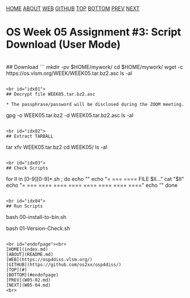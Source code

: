 ---
---
[HOME](index.md)
[ABOUT](README.md)
[WEB](https://osp4diss.vlsm.org/)
[GITHUB](https://github.com/os2xx/osp4diss/)
[TOP](#)
[BOTTOM](#endofpage)
[PREV](W05-02.md)
[NEXT](W05-04.md)

# OS Week 05 Assignment #3: Script Download (User Mode)

<br id="idx00">
## Download <https://os.vlsm.org/WEEK/WEEK05.tar.bz2.asc>
```
mkdir -pv $HOME/mywork/
cd $HOME/mywork/
wget -c https://os.vlsm.org/WEEK/WEEK05.tar.bz2.asc
ls -al

```

<br id="idx01">
## Decrypt file WEEK05.tar.bz2.asc

* The passphrase/password will be disclosed during the ZOOM meeting.

```
gpg -o WEEK05.tar.bz2 -d WEEK05.tar.bz2.asc
ls -al

```

<br id="idx02">
## Extract TARBALL
```
tar xfv WEEK05.tar.bz2
cd WEEK05/
ls -al

```

<br id="idx03">
## Check Scripts
```
for II in [0-9][0-9]*.sh ; do
    echo ""
    echo "= === ==== FILE $II..."
    cat  "$II"
    echo "= === ==== ==== ==== ==== ==== ==== ===="
    echo ""
done

```

<br id="idx04">
## Run Scripts
```
bash 00-install-to-bin.sh

bash 01-Version-Check.sh


```

<br id="endofpage"><br>
[HOME](index.md)
[ABOUT](README.md)
[WEB](https://osp4diss.vlsm.org/)
[GITHUB](https://github.com/os2xx/osp4diss/)
[TOP](#)
[BOTTOM](#endofpage)
[PREV](W05-02.md)
[NEXT](W05-04.md)
<br>

